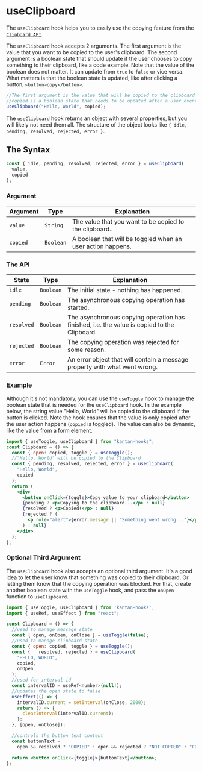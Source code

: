 # useClipboard

The `useClipboard` hook helps you to easily use the copying feature from the [`Clipboard API`](https://developer.mozilla.org/en-US/docs/Web/API/Clipboard_API).

The `useClipboard` hook accepts 2 arguments. The first argument is the value that you want to be copied to the user's clipboard. The second argument is a boolean state that should update if the user chooses to copy something to their clipboard, like a code example. Note that the value of the boolean does not matter. It can update from `true` to `false` or vice versa. What matters is that the boolean state is updated, like after clicking a button, `<button>copy</button>`.

```jsx
//The first argument is the value that will be copied to the clipboard
//copied is a boolean state that needs to be updated after a user event occurs
useClipboard("Hello, World", copied);
```

The `useClipboard` hook returns an object with several properties, but you will likely not need them all. The structure of the object looks like `{ idle, pending, resolved, rejected, error }`.

## The Syntax

```jsx
const { idle, pending, resolved, rejected, error } = useClipboard(
  value,
  copied
);
```

### Argument

| Argument | Type      | Explanation                                                 |
| -------- | --------- | ----------------------------------------------------------- |
| `value`  | `String`  | The value that you want to be copied to the clipboard..     |
| `copied` | `Boolean` | A boolean that will be toggled when an user action happens. |

### The API

| State      | Type      | Explanation                                                                                 |
| ---------- | --------- | ------------------------------------------------------------------------------------------- |
| `idle`     | `Boolean` | The initial state - nothing has happened.                                                   |
| `pending`  | `Boolean` | The asynchronous copying operation has started.                                             |
| `resolved` | `Boolean` | The asynchronous copying operation has finished, i.e. the value is copied to the Clipboard. |
| `rejected` | `Boolean` | The copying operation was rejected for some reason.                                         |
| `error`    | `Error`   | An error object that will contain a message property with what went wrong.                  |

### Example

Although it's not mandatory, you can use the `useToggle` hook to manage the boolean state that is needed for the `useClipboard` hook.
In the example below, the string value "Hello, World" will be copied to the clipboard if the button is clicked. Note the hook ensures that the value is only copied after the user action happens (`copied` is toggled). The value can also be dynamic, like the value from a form element.

```jsx title=src/Clipboard.js
import { useToggle, useClipboard } from "kantan-hooks";
const Clipboard = () => {
  const { open: copied, toggle } = useToggle();
  //"Hello, World" will be copied to the Clipboard
  const { pending, resolved, rejected, error } = useClipboard(
    "Hello, World",
    copied
  );
  return (
    <div>
      <button onClick={toggle}>Copy value to your clipboard</button>
      {pending ? <p>Copying to the clipboard...</p> : null}
      {resolved ? <p>Copied!</p> : null}
      {rejected ? (
        <p role="alert">{error.message || "Something went wrong..."}</p>
      ) : null}
    </div>
  );
};
```

### Optional Third Argument

The `useClipboard` hook also accepts an optional third argument. It's a good idea to let the user know that something was copied to their clipboard. Or letting them know that the copying operation was blocked. For that, create another boolean state with the `useToggle` hook, and pass the `onOpen` function to `useClipboard`.

```jsx
import { useToggle, useClipboard } from 'kantan-hooks';
import { useRef, useEffect } from "react";

const Clipboard = () => {
  //used to manage message state
  const { open, onOpen, onClose } = useToggle(false);
  //used to manage clipboard state
  const { open: copied, toggle } = useToggle();
  const {   resolved, rejected } = useClipboard(
    "HELLO, WORLD",
    copied,
    onOpen
  );
  //used for interval id
  const intervalID = useRef<number>(null!);
  //updates the open state to false
  useEffect(() => {
    intervalID.current = setInterval(onClose, 2000);
    return () => {
      clearInterval(intervalID.current);
    };
  }, [open, onClose]);

  //controls the button text content
  const buttonText =
    open && resolved ? "COPIED" : open && rejected ? "NOT COPIED" : "COPY";

  return <button onClick={toggle}>{buttonText}</button>;
};
```

